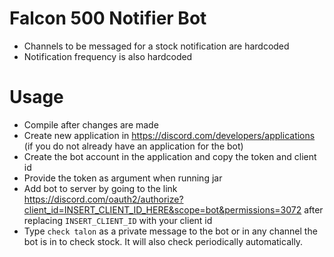 # Falcon 500 Notifier Bot

- Channels to be messaged for a stock notification are hardcoded
- Notification frequency is also hardcoded

# Usage
- Compile after changes are made
- Create new application in https://discord.com/developers/applications (if you do not already have an application for the bot)
- Create the bot account in the application and copy the token and client id
- Provide the token as argument when running jar
- Add bot to server by going to the link https://discord.com/oauth2/authorize?client_id=INSERT_CLIENT_ID_HERE&scope=bot&permissions=3072 after replacing `INSERT_CLIENT_ID` with your client id
- Type `check talon` as a private message to the bot or in any channel the bot is in to check stock. It will also check periodically automatically.